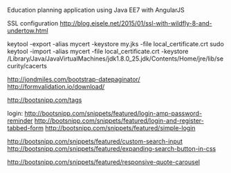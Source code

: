 Education planning application using Java EE7 with AngularJS


SSL configuration
http://blog.eisele.net/2015/01/ssl-with-wildfly-8-and-undertow.html

keytool -export -alias mycert -keystore my.jks -file local_certificate.crt
sudo keytool -import -alias mycert -file local_certificate.crt -keystore /Library/Java/JavaVirtualMachines/jdk1.8.0_25.jdk/Contents/Home/jre/lib/security/cacerts

<i class="icon-spinner icon-spin"></i>


http://jondmiles.com/bootstrap-datepaginator/
http://formvalidation.io/download/

http://bootsnipp.com/tags

login:
http://bootsnipp.com/snippets/featured/login-amp-password-reminder
http://bootsnipp.com/snippets/featured/login-and-register-tabbed-form
http://bootsnipp.com/snippets/featured/simple-login

http://bootsnipp.com/snippets/featured/custom-search-input
http://bootsnipp.com/snippets/featured/expanding-search-button-in-css

http://bootsnipp.com/snippets/featured/responsive-quote-carousel